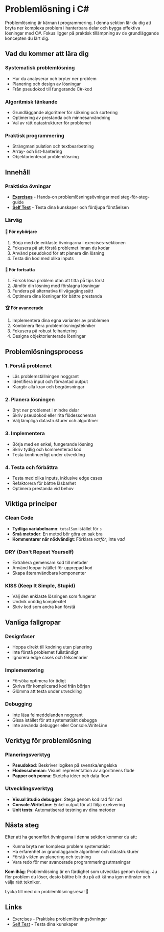 # Problemlösning i C#

Problemlösning är kärnan i programmering. I denna sektion lär du dig att bryta ner komplexa problem i hanterbara delar och bygga effektiva lösningar med C#. Fokus ligger på praktisk tillämpning av de grundläggande koncepten du lärt dig.

## Vad du kommer att lära dig

### Systematisk problemlösning
- Hur du analyserar och bryter ner problem
- Planering och design av lösningar
- Från pseudokod till fungerande C#-kod

### Algoritmisk tänkande
- Grundläggande algoritmer för sökning och sortering
- Optimering av prestanda och minnesanvändning
- Val av rätt datastrukturer för problemet

### Praktisk programmering
- Strängmanipulation och textbearbetning
- Array- och list-hantering
- Objektorienterad problemlösning

## Innehåll

### Praktiska övningar
- **[Exercises](exercises/index.md)** - Hands-on problemlösningsövningar med steg-för-steg-guide
- **[Self Test](self_test/index.md)** - Testa dina kunskaper och fördjupa förståelsen

### Lärväg

#### 🎯 För nybörjare
1. Börja med de enklaste övningarna i exercises-sektionen
2. Fokusera på att förstå problemet innan du kodar
3. Använd pseudokod för att planera din lösning
4. Testa din kod med olika inputs

#### 🚀 För fortsatta
1. Försök lösa problem utan att titta på tips först
2. Jämför din lösning med förslagna lösningar
3. Fundera på alternativa tillvägagångssätt
4. Optimera dina lösningar för bättre prestanda

#### 🏆 För avancerade
1. Implementera dina egna varianter av problemen
2. Kombinera flera problemlösningstekniker
3. Fokusera på robust felhantering
4. Designa objektorienterade lösningar

## Problemlösningsprocess

### 1. Förstå problemet
- Läs problemställningen noggrant
- Identifiera input och förväntad output
- Klargör alla krav och begränsningar

### 2. Planera lösningen
- Bryt ner problemet i mindre delar
- Skriv pseudokod eller rita flödesscheman
- Välj lämpliga datastrukturer och algoritmer

### 3. Implementera
- Börja med en enkel, fungerande lösning
- Skriv tydlig och kommenterad kod
- Testa kontinuerligt under utveckling

### 4. Testa och förbättra
- Testa med olika inputs, inklusive edge cases
- Refaktorera för bättre läsbarhet
- Optimera prestanda vid behov

## Viktiga principer

### Clean Code
- **Tydliga variabelnamn**: `totalSum` istället för `s`
- **Små metoder**: En metod bör göra en sak bra
- **Kommentarer när nödvändigt**: Förklara _varför_, inte _vad_

### DRY (Don't Repeat Yourself)
- Extrahera gemensam kod till metoder
- Använd loopar istället för upprepad kod
- Skapa återanvändbara komponenter

### KISS (Keep It Simple, Stupid)
- Välj den enklaste lösningen som fungerar
- Undvik onödig komplexitet
- Skriv kod som andra kan förstå

## Vanliga fallgropar

### Designfaser
- Hoppa direkt till kodning utan planering
- Inte förstå problemet fullständigt
- Ignorera edge cases och felscenarier

### Implementering
- Försöka optimera för tidigt
- Skriva för komplicerad kod från början
- Glömma att testa under utveckling

### Debugging
- Inte läsa felmeddelanden noggrant
- Gissa istället för att systematiskt debugga
- Inte använda debugger eller Console.WriteLine

## Verktyg för problemlösning

### Planeringsverktyg
- **Pseudokod**: Beskriver logiken på svenska/engelska
- **Flödesscheman**: Visuell representation av algoritmens flöde
- **Papper och penna**: Sketcha idéer och data flow

### Utvecklingsverktyg
- **Visual Studio debugger**: Stega genom kod rad för rad
- **Console.WriteLine**: Enkel output för att följa exekvering
- **Unit tests**: Automatiserad testning av dina metoder

## Nästa steg

Efter att ha genomfört övningarna i denna sektion kommer du att:

- Kunna bryta ner komplexa problem systematiskt
- Ha erfarenhet av grundläggande algoritmer och datastrukturer
- Förstå vikten av planering och testning
- Vara redo för mer avancerade programmeringsutmaningar

**Kom ihåg**: Problemlösning är en färdighet som utvecklas genom övning. Ju fler problem du löser, desto bättre blir du på att känna igen mönster och välja rätt tekniker.

Lycka till med din problemlösningsresa! 🚀

## Links

- [Exercises](exercises/index.md) - Praktiska problemlösningsövningar
- [Self Test](self_test/index.md) - Testa dina kunskaper

